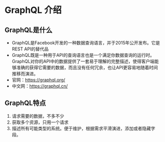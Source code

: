 

# GraphQL 介绍



## GraphQL是什么

* GraphQL是Facebook开发的一种数据查询语言，并于2015年公开发布。它是REST API的替代品
* GraphQL既是一种用于API的查询语言也是一个满足你数据查询的运行时。GraphQL对你的API中的数据提供了一套易于理解的完整描述，使得客户端能够准确的获得它需要的数据，而且没有任何冗余，也让API更容易地随着时间推移而演进。
* 官网：https://graphql.org/
* 中文网：https://graphql.cn/




## GraphQL特点

1. 请求需要的数据，不多不少
2. 获取多个资源，只用一个请求
3. 描述所有可能类型的系统。便于维护，根据需求平滑演进，添加或者隐藏字段。

